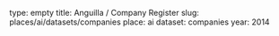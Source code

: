 type: empty
title: Anguilla / Company Register
slug: places/ai/datasets/companies
place: ai
dataset: companies
year: 2014
